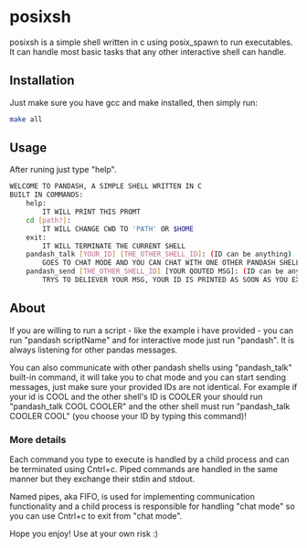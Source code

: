 # posixsh

posixsh is a simple shell written in c using posix_spawn to run executables. It can handle most basic tasks that any other interactive shell can handle.

## Installation

Just make sure you have gcc and make installed, then simply run:

```bash
make all
```
## Usage
After runing just type "help".
```bash
WELCOME TO PANDASH, A SIMPLE SHELL WRITTEN IN C
BUILT IN COMMANDS:
	help:
		IT WILL PRINT THIS PROMT
	cd [path?]:
		IT WILL CHANGE CWD TO 'PATH' OR $HOME
	exit:
		IT WILL TERMINATE THE CURRENT SHELL
	pandash_talk [YOUR_ID] [THE_OTHER_SHELL_ID]: (ID can be anything)
		GOES TO CHAT MODE AND YOU CAN CHAT WITH ONE OTHER PANDASH SHELL
	pandash_send [THE_OTHER_SHELL_ID] [YOUR QOUTED MSG]: (ID can be anything)
		TRYS TO DELIEVER YOUR MSG, YOUR ID IS PRINTED AS SOON AS YOU EXECUTE THIS PROGRAM
```

## About
If you are willing to run a script - like the example i have provided - you can run "pandash scriptName" and for interactive mode just run "pandash". It is always listening for other pandas messages.

You can also communicate with other pandash shells using "pandash_talk" built-in command, it will take you to chat mode and you can start sending messages, just make sure your provided IDs are not identical. For example if your id is COOL and the other shell's ID is COOLER your should run "pandash_talk COOL COOLER" and the other shell must run "pandash_talk COOLER COOL" (you choose your ID by typing this command)!

### More details
Each command you type to execute is handled by a child process and can be terminated using Cntrl+c. Piped commands are handled in the same manner but they exchange their stdin and stdout.

Named pipes, aka FIFO, is used for implementing communication functionality and a child process is responsible for handling "chat mode" so you can use Cntrl+c to exit from "chat mode".

Hope you enjoy! Use at your own risk :)
